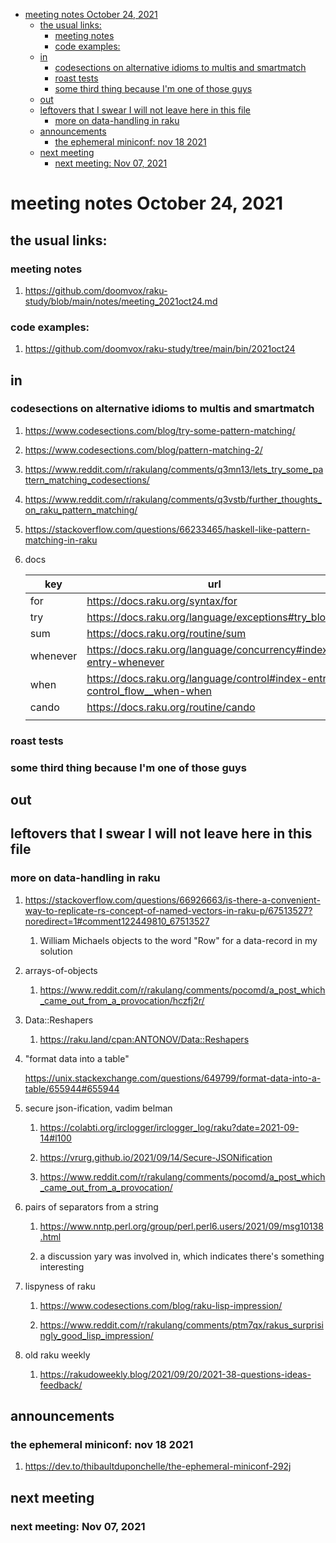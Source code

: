 - [meeting notes October 24, 2021](#orgbd16d75)
  - [the usual links:](#org15d8de9)
    - [meeting notes](#orgd7b28ee)
    - [code examples:](#org4a39d91)
  - [in](#orgc81db66)
    - [codesections on alternative idioms to multis and smartmatch](#orgb0eee88)
    - [roast tests](#orgc316a8c)
    - [some third thing because I'm one of those guys](#orgf268a9d)
  - [out](#org85e9baa)
  - [leftovers that I swear I will not leave here in this file](#org45315cc)
    - [more on data-handling in raku](#org9d36e91)
  - [announcements](#org07f824c)
    - [the ephemeral miniconf: nov 18 2021](#orgdd04127)
  - [next meeting](#org919422a)
    - [next meeting: Nov 07, 2021](#orgce06717)


<a id="orgbd16d75"></a>

# meeting notes October 24, 2021


<a id="org15d8de9"></a>

## the usual links:


<a id="orgd7b28ee"></a>

### meeting notes

1.  <https://github.com/doomvox/raku-study/blob/main/notes/meeting_2021oct24.md>


<a id="org4a39d91"></a>

### code examples:

1.  <https://github.com/doomvox/raku-study/tree/main/bin/2021oct24>


<a id="orgc81db66"></a>

## in


<a id="orgb0eee88"></a>

### codesections on alternative idioms to multis and smartmatch

1.  <https://www.codesections.com/blog/try-some-pattern-matching/>

2.  <https://www.codesections.com/blog/pattern-matching-2/>

3.  <https://www.reddit.com/r/rakulang/comments/q3mn13/lets_try_some_pattern_matching_codesections/>

4.  <https://www.reddit.com/r/rakulang/comments/q3vstb/further_thoughts_on_raku_pattern_matching/>

5.  <https://stackoverflow.com/questions/66233465/haskell-like-pattern-matching-in-raku>

6.  docs

    | key      | url                                                                          |  |
    |-------- |---------------------------------------------------------------------------- |--- |
    | for      | <https://docs.raku.org/syntax/for>                                           |  |
    | try      | <https://docs.raku.org/language/exceptions#try_blocks>                       |  |
    | sum      | <https://docs.raku.org/routine/sum>                                          |  |
    | whenever | <https://docs.raku.org/language/concurrency#index-entry-whenever>            |  |
    | when     | <https://docs.raku.org/language/control#index-entry-control_flow__when-when> |  |
    | cando    | <https://docs.raku.org/routine/cando>                                        |  |
    |          |                                                                              |  |


<a id="orgc316a8c"></a>

### roast tests


<a id="orgf268a9d"></a>

### some third thing because I'm one of those guys


<a id="org85e9baa"></a>

## out


<a id="org45315cc"></a>

## leftovers that I swear I will not leave here in this file


<a id="org9d36e91"></a>

### more on data-handling in raku

1.  <https://stackoverflow.com/questions/66926663/is-there-a-convenient-way-to-replicate-rs-concept-of-named-vectors-in-raku-p/67513527?noredirect=1#comment122449810_67513527>

    1.  William Michaels objects to the word "Row" for a data-record in my solution

2.  arrays-of-objects

    1.  <https://www.reddit.com/r/rakulang/comments/pocomd/a_post_which_came_out_from_a_provocation/hczfj2r/>

3.  Data::Reshapers

    1.  <https://raku.land/cpan:ANTONOV/Data::Reshapers>

4.  "format data into a table"

    <https://unix.stackexchange.com/questions/649799/format-data-into-a-table/655944#655944>

5.  secure json-ification, vadim belman

    1.  <https://colabti.org/irclogger/irclogger_log/raku?date=2021-09-14#l100>
    
    2.  <https://vrurg.github.io/2021/09/14/Secure-JSONification>
    
    3.  <https://www.reddit.com/r/rakulang/comments/pocomd/a_post_which_came_out_from_a_provocation/>

6.  pairs of separators from a string

    1.  <https://www.nntp.perl.org/group/perl.perl6.users/2021/09/msg10138.html>
    
    2.  a discussion yary was involved in, which indicates there's something interesting

7.  lispyness of raku

    1.  <https://www.codesections.com/blog/raku-lisp-impression/>
    
    2.  <https://www.reddit.com/r/rakulang/comments/ptm7qx/rakus_surprisingly_good_lisp_impression/>

8.  old raku weekly

    1.  <https://rakudoweekly.blog/2021/09/20/2021-38-questions-ideas-feedback/>


<a id="org07f824c"></a>

## announcements


<a id="orgdd04127"></a>

### the ephemeral miniconf: nov 18 2021

1.  <https://dev.to/thibaultduponchelle/the-ephemeral-miniconf-292j>


<a id="org919422a"></a>

## next meeting


<a id="orgce06717"></a>

### next meeting: Nov 07, 2021
